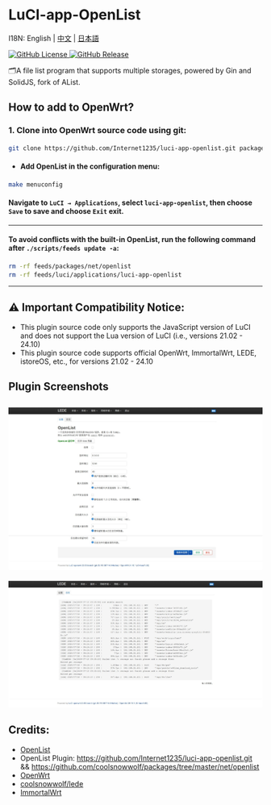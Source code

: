 # LuCI-app-OpenList

I18N: English | [中文](README.md) | [日本語](README_JA.md)

[![GitHub License](https://img.shields.io/github/license/Internet1235/luci-app-openlist)
](https://github.com/Internet1235/Luci-app-OpenList/blob/main/LICENSE)
[![GitHub Release](https://img.shields.io/github/v/release/Internet1235/luci-app-openlist)
](https://github.com/Internet1235/luci-app-openlist/releases)

🗂️A file list program that supports multiple storages, powered by Gin and SolidJS, fork of AList.

## How to add to OpenWrt?

### 1. Clone into OpenWrt source code using git:
```bash
git clone https://github.com/Internet1235/luci-app-openlist.git package/openlist
```
- #### Add OpenList in the configuration menu:
```bash
make menuconfig
```
#### Navigate to ``LuCI → Applications``, select ``luci-app-openlist``, then choose ``Save`` to save and choose ``Exit`` exit.

---
#### To avoid conflicts with the built-in OpenList, run the following command after ```./scripts/feeds update -a```:
```bash
rm -rf feeds/packages/net/openlist
rm -rf feeds/luci/applications/luci-app-openlist
```

-----------------------------

## ⚠️ Important Compatibility Notice: 
- This plugin source code only supports the JavaScript version of LuCI and does not support the Lua version of LuCI (i.e., versions 21.02 - 24.10)
- This plugin source code supports official OpenWrt, ImmortalWrt, LEDE, istoreOS, etc., for versions 21.02 - 24.10

## Plugin Screenshots

![screenshots](./docs/1.jpeg)
---
![screenshots](./docs/2.jpeg)


## Credits: 

- [OpenList](https://github.com/OpenListTeam/OpenList)
- OpenList Plugin: https://github.com/Internet1235/luci-app-openlist.git && https://github.com/coolsnowwolf/packages/tree/master/net/openlist
- [OpenWrt](https://github.com/openwrt/openwrt)
- [coolsnowwolf/lede](https://github.com/coolsnowwolf/lede)
- [ImmortalWrt](https://github.com/immortalwrt/immortalwrt)

